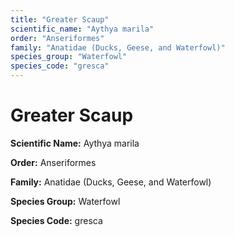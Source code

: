 ```yaml
---
title: "Greater Scaup"
scientific_name: "Aythya marila"
order: "Anseriformes"
family: "Anatidae (Ducks, Geese, and Waterfowl)"
species_group: "Waterfowl"
species_code: "gresca"
---
```


# Greater Scaup

**Scientific Name:** Aythya marila

**Order:** Anseriformes

**Family:** Anatidae (Ducks, Geese, and Waterfowl)

**Species Group:** Waterfowl

**Species Code:** gresca
